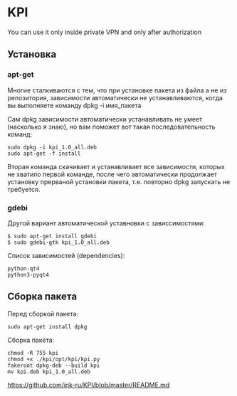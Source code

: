 # KPI
You can use it only inside private VPN and only after authorization

## Установка
### apt-get
Многие сталкиваются с тем, что при установке пакета из файла а не из репозитория, зависимости автоматически не устанавливаются, когда вы выполняете команду dpkg -i имя_пакета

Сам dpkg зависимости автоматически устанавливать не умеет (насколько я знаю), но вам поможет вот такая последовательность команд:
```
sudo dpkg -i kpi_1.0_all.deb
sudo apt-get -f install
```
Вторая команда скачивает и устанавливает все зависимости, которых не хватило первой команде, после чего автоматически продолжает установку прерваной установки пакета, т.е. повторно dpkg запускать не требуется.

### gdebi
Другой вариант автоматической уставновки с зависсимостями:
```
$ sudo apt-get install gdebi
$ sudo gdebi-gtk kpi_1.0_all.deb
```

Список зависимостей (dependencies):
```
python-qt4
python3-pyqt4
```

## Сборка пакета
Перед сборкой пакета:
```
sudo apt-get install dpkg
```

Сборка пакета:
```
chmod -R 755 kpi
chmod +x ./kpi/opt/kpi/kpi.py
fakeroot dpkg-deb --build kpi
mv kpi.deb kpi_1.0_all.deb
```

https://github.com/ink-ru/KPI/blob/master/README.md
